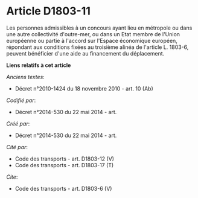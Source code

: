 # Article D1803-11

Les personnes admissibles à un concours ayant lieu en métropole ou dans une autre collectivité d'outre-mer, ou dans un Etat
membre de l'Union européenne ou partie à l'accord sur l'Espace économique européen, répondant aux conditions fixées au
troisième alinéa de l'article L. 1803-6, peuvent bénéficier d'une aide au financement du déplacement.

**Liens relatifs à cet article**

_Anciens textes_:

  - Décret n°2010-1424 du 18 novembre 2010 - art. 10 (Ab)

_Codifié par_:

  - Décret n°2014-530 du 22 mai 2014 - art.

_Créé par_:

  - Décret n°2014-530 du 22 mai 2014 - art.

_Cité par_:

  - Code des transports - art. D1803-12 (V)
  - Code des transports - art. D1803-17 (T)

_Cite_:

  - Code des transports - art. D1803-6 (V)
